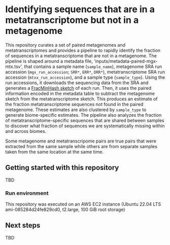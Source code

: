 # Identifying sequences that are in a metatranscriptome but not in a metagenome

This repository curates a set of paired metagenomes and metatranscriptomes and provides a pipeline to rapidly identify the fraction of sequences in a metatranscriptome that are not in a metagenome.
The pipeline is shaped around a metadata file, 'inputs/metadata-paired-mgx-mtx.tsv', that contains a sample name (`sample_name`), metagenome SRA run accession (`mgx_run_accession`; `SRR*`, `ERR*`, `DRR*`), metatranscriptome SRA run accession (`mtxx_run_accession`), and a sample type (`sample_type`).
Using the run accessions, it downloads the sequencing data from the SRA and generates a [FracMinHash sketch](https://www.biorxiv.org/content/10.1101/2022.01.11.475838v2.abstract) of each run.
Then, it uses the paired information encoded in the metadata table to subtract the metagenome sketch from the metatranscriptome sketch.
This produces an estimate of the fraction metatranscriptome sequences not found in the paired metagenome.
These estimates are also clustered by `sample_type` to generate biome-specific estimates.
The pipeline also analyzes the fraction of metatranscriptome-specific sequences that are shared between samples to discover what fraction of sequences we are systematically missing within and across biomes.

Some metagenome and metatranscripome pairs are true pairs that were extracted from the same sample while others are from separate samples taken from the same location at the same time.

## Getting started with this repository

TBD

### Run environment

This repository was executed on an AWS EC2 instance (Ubuntu 22.04 LTS ami-085284d24fe829cd0, t2.large, 100 GiB root storage)
## Next steps

TBD
